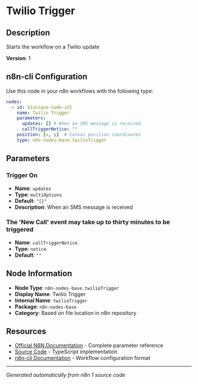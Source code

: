 # Twilio Trigger

## Description

Starts the workflow on a Twilio update

**Version**: 1

## n8n-cli Configuration

Use this node in your n8n workflows with the following type:

```yaml
nodes:
  - id: ${unique-node-id}
    name: Twilio Trigger
    parameters:
      updates: [] # When an SMS message is received
      callTriggerNotice: ""
    position: [x, y]  # Canvas position coordinates
    type: n8n-nodes-base.twilioTrigger
```

## Parameters

### Trigger On

- **Name**: `updates`
- **Type**: `multiOptions`
- **Default**: `"[]"`
- **Description**: When an SMS message is received

### The 'New Call' event may take up to thirty minutes to be triggered

- **Name**: `callTriggerNotice`
- **Type**: `notice`
- **Default**: `""`


## Node Information

- **Node Type**: `n8n-nodes-base.twilioTrigger`
- **Display Name**: Twilio Trigger
- **Internal Name**: `twilioTrigger`
- **Package**: `n8n-nodes-base`
- **Category**: Based on file location in n8n repository

## Resources

- [Official N8N Documentation](https://docs.n8n.io/integrations/builtin/app-nodes/n8n-nodes-base.twiliotrigger/) - Complete parameter reference
- [Source Code](https://github.com/n8n-io/n8n/blob/master/packages/nodes-base/nodes/Twilio/TwilioTrigger.node.ts) - TypeScript implementation
- [n8n-cli Documentation](https://github.com/edenreich/n8n-cli) - Workflow configuration format

---
*Generated automatically from n8n 1 source code*
